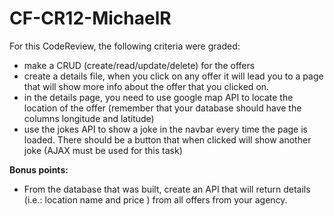 # CF-CR12-MichaelR

For this CodeReview, the following criteria were graded:
- make a CRUD (create/read/update/delete) for the offers
- create a details file, when you click on any offer it will lead you to a page that will show more info about the offer that you clicked on.
- in the details page, you need to use google map API to locate the location of the offer (remember that your database should have the columns longitude and latitude)
- use the jokes API to show a joke in the navbar every time the page is loaded. There should be a button that when clicked will show another joke (AJAX must be used for this task)

**Bonus points:**

- From the database that was built, create an API that will return details (i.e.: location name and price ) from all offers from your agency.

